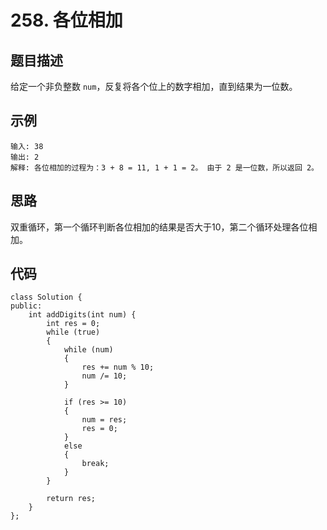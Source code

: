# 258. 各位相加

## 题目描述

给定一个非负整数 `num`，反复将各个位上的数字相加，直到结果为一位数。

## 示例

```
输入: 38
输出: 2 
解释: 各位相加的过程为：3 + 8 = 11, 1 + 1 = 2。 由于 2 是一位数，所以返回 2。
```

## 思路

双重循环，第一个循环判断各位相加的结果是否大于10，第二个循环处理各位相加。

## 代码

```
class Solution {
public:
    int addDigits(int num) {
        int res = 0;
        while (true)
        {
            while (num)
            {
                res += num % 10;
                num /= 10;
            }

            if (res >= 10)
            {
                num = res;
                res = 0;
            }
            else
            {
                break;
            }
        }

        return res;
    }
};
```

